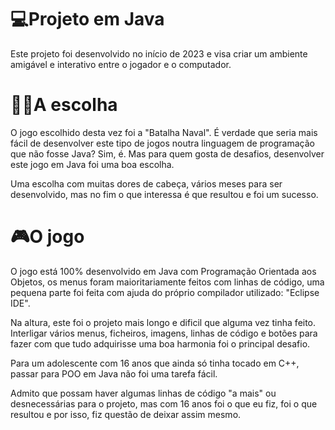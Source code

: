 # 💻Projeto em Java

Este projeto foi desenvolvido no início de 2023 e visa criar um ambiente amigável e interativo entre o jogador e o computador.

# 🫵🏽A escolha

O jogo escolhido desta vez foi a "Batalha Naval". É verdade que seria mais fácil de desenvolver este tipo de jogos noutra linguagem de programação que não fosse Java? Sim, é. 
Mas para quem gosta de desafios, desenvolver este jogo em Java foi uma boa escolha.

Uma escolha com muitas dores de cabeça, vários meses para ser desenvolvido, mas no fim o que interessa é que resultou e foi um sucesso.

# 🎮O jogo

O jogo está 100% desenvolvido em Java com Programação Orientada aos Objetos, os menus foram maioritariamente feitos com linhas de código, uma pequena parte foi feita com ajuda do próprio compilador utilizado: "Eclipse IDE".

Na altura, este foi o projeto mais longo e dificil que alguma vez tinha feito. 
Interligar vários menus, ficheiros, imagens, linhas de código e botões para fazer com que tudo adquirisse uma boa harmonia foi o principal desafio.

Para um adolescente com 16 anos que ainda só tinha tocado em C++, passar para POO em Java não foi uma tarefa fácil.

Admito que possam haver algumas linhas de código "a mais" ou desnecessárias para o projeto, mas com 16 anos foi o que eu fiz, foi o que resultou e por isso, fiz questão de deixar assim mesmo.
